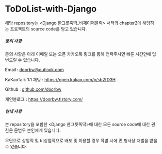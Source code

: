 # ToDoList-with-Django
해당 repository는 <Django 한그릇뚝딱_비제이퍼블릭> 서적의 chapter2에 해당하는 프로젝트의 source code를 담고 있습니다.



##### 문의 사항

문의 사항은 아래 이메일 또는 오픈 카카오톡 링크를 통해 연락주시면 빠른 시간안에 답변드릴 수 있습니다.

Email : doorbw@outlook.com

KaKaoTalk 1:1 채팅 : <https://open.kakao.com/o/sb2fD3H>

Github : [github.com/doorbw](http://github.com/doorbw)

개인블로그 : <https://doorbw.tistory.com/>



##### 안내 사항

본 repository을 포함한 <Django 한그릇뚝딱>에 대한 모든 source code에 대한 권한은 문범우 본인에게 있습니다.

무단으로 상업적 및 비상업적으로 배포 및 이용할 경우 적발 시에 민,형사상 처벌을 받을 수 있습니다.